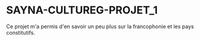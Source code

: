 # SAYNA-CULTUREG-PROJET_1
Ce projet m'a permis d'en savoir un peu plus sur la francophonie et les pays constitutifs.
